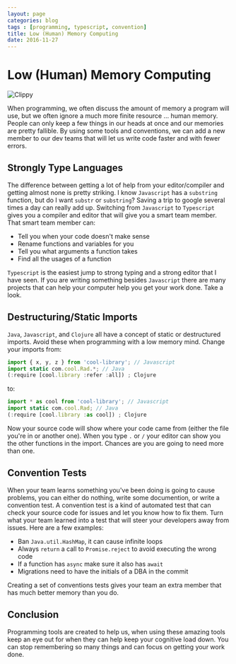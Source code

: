 ```yaml
---
layout: page
categories: blog
tags : [programming, typescript, convention]
title: Low (Human) Memory Computing
date: 2016-11-27
---
```


# Low (Human) Memory Computing

![Clippy](/assets/clippy.jpg)

When programming, we often discuss the amount of memory a program will use, but we often ignore a much more finite resource ... human memory. People can only keep a few things in our heads at once and our memories are pretty fallible. By using some tools and conventions, we can add a new member to our dev teams that will let us write code faster and with fewer errors.

## Strongly Type Languages

The difference between getting a lot of help from your editor/compiler and getting almost none is pretty striking. I know `Javascript` has a `substring` function, but do I want `substr` or `substring`? Saving a trip to google several times a day can really add up. Switching from `Javascript` to `Typescript` gives you a compiler and editor that will give you a smart team member. That smart team member can:

* Tell you when your code doesn't make sense
* Rename functions and variables for you
* Tell you what arguments a function takes
* Find all the usages of a function

`Typescript` is the easiest jump to strong typing and a strong editor that I have seen. If you are writing something besides `Javascript` there are many projects that can help your computer help you get your work done. Take a look.

## Destructuring/Static Imports

`Java`, `Javascript`, and `Clojure` all have a concept of static or destructured imports. Avoid these when programming with a low memory mind. Change your imports from:

``` Javascript
import { x, y, z } from 'cool-library'; // Javascript
import static com.cool.Rad.*; // Java
(:require [cool.library :refer :all]) ; Clojure
```

to:

``` Javascript
import * as cool from 'cool-library'; // Javascript
import static com.cool.Rad; // Java
(:require [cool.library :as cool]) ; Clojure
```

Now your source code will show where your code came from (either the file you're in or another one). When you type `.` or `/` your editor can show you the other functions in the import. Chances are you are going to need more than one.

## Convention Tests

When your team learns something you've been doing is going to cause problems, you can either do nothing, write some documention, or write a convention test. A convention test is a kind of automated test that can check your source code for issues and let you know how to fix them. Turn what your team learned into a test that will steer your developers away from issues. Here are a few examples:

* Ban `Java.util.HashMap`, it can cause infinite loops
* Always `return` a call to `Promise.reject` to avoid executing the wrong code
* If a function has `async` make sure it also has `await`
* Migrations need to have the initials of a DBA in the commit

Creating a set of conventions tests gives your team an extra member that has much better memory than you do.

## Conclusion

Programming tools are created to help us, when using these amazing tools keep an eye out for when they can help keep your cognitive load down. You can stop remembering so many things and can focus on getting your work done.